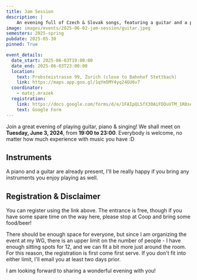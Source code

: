 ```yaml
---
title: Jam Session
description: |
    An evening full of Czech & Slovak songs, featuring a guitar and a piano!
image: images/events/2025-06-02-jam-session/guitar.jpeg
semesters: 2025-spring
pubdate: 2025-05-30
pinned: True

event_details:
  date_start: 2025-06-03T19:00:00
  date_end: 2025-06-03T23:00:00
  location:
    text: Probsteistrasse 99, Zurich (close to Bahnhof Stettbach)
    link: https://maps.app.goo.gl/1qYm5MY4yq24GU6v7
  coordinator: 
    - matej.mrazek
  registration:
    link: https://docs.google.com/forms/d/e/1FAIpQLSfX30AiFDOuVTM_1R8seFAR85WoiNnuGRMv4J05M_MTgcApHQ/viewform?usp=sharing&ouid=104836480148266218699
    text: Google Form
---
```




Join a great evening of playing guitar, piano & singing! We shall meet on **Tuesday, June 3, 2024**, from **19:00 to 23:00**. Everybody is welcome, no matter how much experience with music you have :D

## **Instruments**

A piano and a guitar are already present, I'll be really happy if you bring any instruments you enjoy playing as well.

## **Registration & Disclaimer**

You can register using the link above. The entrance is free, though if you have some spare time on the way here, please stop at Coop and bring some food/beer!

There should be enough space for everyone, but since I am organizing the event at my WG, there is an upper limit on the number of people - I have enough sitting spots for 12, and we can fit a bit more just around the room. For this reason, the registration is first come first serve. If you don't fit into either limit, I'll email you at least two days prior.


I am looking forward to sharing a wonderful evening with you! 
